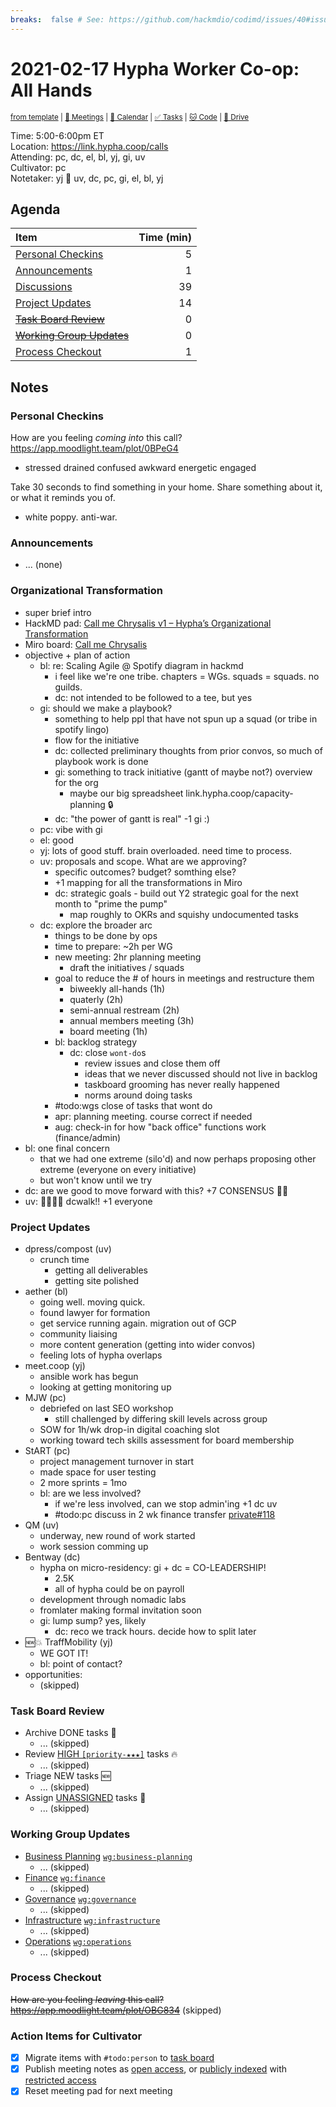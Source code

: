 ```yaml
---
breaks:  false # See: https://github.com/hackmdio/codimd/issues/40#issuecomment-172927690
---
```

# 2021-02-17 Hypha Worker Co-op: All Hands

<sup>[from template][template] | [:notebook: Meetings][meetings] | [:date: Calendar][calendar] | [:white_check_mark: Tasks][tasks] | [:cat: Code][gh] | [:open_file_folder: Drive][drive]</sup>

Time:       5:00-6:00pm ET  
Location:   https://link.hypha.coop/calls  
Attending:  pc, dc, el, bl, yj, gi, uv  
Cultivator: pc  
Notetaker:  yj :raising_hand: uv, dc, pc, gi, el, bl, yj

## Agenda

| Item                                            | Time (min) |
|:------------------------------------------------|-----------:|
| [Personal Checkins](#Personal-Checkins)         |          5 |
| [Announcements](#Announcements)                 |          1 |
| [Discussions](#Discussions)                     |         39 |
| [Project Updates](#Project-Updates)             |         14 |
| [~~Task Board Review~~](#Task-Board-Review)     |          0 |
| [~~Working Group Updates~~](#Working-Group-Updates) |      0 |
| [Process Checkout](#Process-Checkout)           |          1 |

## Notes

### Personal Checkins

How are you feeling *coming into* this call? https://app.moodlight.team/plot/0BPeG4
- stressed drained confused awkward energetic engaged

Take 30 seconds to find something in your home. Share something about it, or what it reminds you of.
- white poppy. anti-war.

### Announcements

- ... (none)

### Organizational Transformation

- super brief intro
- HackMD pad: [Call me Chrysalis v1 – Hypha’s Organizational Transformation](https://hackmd.io/@nquvNMOoReS4kVFKjbEWLg/rJ7KKdglO)
- Miro board: [Call me Chrysalis](https://miro.com/app/board/o9J_lVt9EFQ=/)
- objective + plan of action
    - bl: re: Scaling Agile @ Spotify diagram in hackmd
        - i feel like we're one tribe. chapters = WGs. squads = squads. no guilds.
        - dc: not intended to be followed to a tee, but yes
    - gi: should we make a playbook?
        - something to help ppl that have not spun up a squad (or tribe in spotify lingo)
        - flow for the initiative
        - dc: collected preliminary thoughts from prior convos, so much of playbook work is done
        - gi: something to track initiative (gantt of maybe not?) overview for the org
            - maybe our big spreadsheet link.hypha.coop/capacity-planning :lock:
        - dc: "the power of gantt is real" -1 gi :)
    - pc: vibe with gi
    - el: good
    - yj: lots of good stuff. brain overloaded. need time to process.
    - uv: proposals and scope. What are we approving?
        - specific outcomes? budget? somthing else?
        - +1 mapping for all the transformations in Miro
        - dc: strategic goals - build out Y2 strategic goal for the next month to "prime the pump"
            - map roughly to OKRs and squishy undocumented tasks
    - dc: explore the broader arc
        - things to be done by ops
        - time to prepare: ~2h per WG
        - new meeting: 2hr planning meeting
            - draft the initiatives / squads
        - goal to reduce the # of hours in meetings and restructure them 
            - biweekly all-hands (1h)
            - quaterly (2h)
            - semi-annual restream (2h)
            - annual members meeting (3h)
            - board meeting (1h)
        - bl: backlog strategy
            - dc: close `wont-do`s
                - review issues and close them off
                - ideas that we never discussed should not live in backlog
                - taskboard grooming has never really happened
                - norms around doing tasks
        - #todo:wgs close of tasks that wont do
        - apr: planning meeting. course correct if needed
        - aug: check-in for how "back office" functions work (finance/admin)
- bl: one final concern
    - that we had one extreme (silo'd) and now perhaps proposing other extreme (everyone on every initiative)
    - but won't know until we try
- dc: are we good to move forward with this? +7 CONSENSUS :rocket::sun_with_face:
- uv: :tada::tada::tada::raised_hands: dcwalk!! +1 everyone

### Project Updates

- dpress/compost (uv)
    - crunch time
        - getting all deliverables
        - getting site polished
- aether (bl)
    - going well. moving quick.
    - found lawyer for formation
    - get service running again. migration out of GCP
    - community liaising
    - more content generation (getting into wider convos)
    - feeling lots of hypha overlaps
- meet.coop (yj)
    - ansible work has begun
    - looking at getting monitoring up
- MJW (pc)
    - debriefed on last SEO workshop
      - still challenged by differing skill levels across group
    - SOW for 1h/wk drop-in digital coaching slot
    - working toward tech skills assessment for board membership
- StART (pc)
    - project management turnover in start
    - made space for user testing
    - 2 more sprints = 1mo
    - bl: are we less involved?
        - if we're less involved, can we stop admin'ing +1 dc uv
        - #todo:pc discuss in 2 wk finance transfer [private#118](https://github.com/hyphacoop/organizing-private/issues/118)
- QM (uv)
    - underway, new round of work started
    - work session comming up
- Bentway (dc)
    - hypha on micro-residency: gi + dc = CO-LEADERSHIP!
        - 2.5K
        - all of hypha could be on payroll
    - development through nomadic labs
    - fromlater making formal invitation soon
    - gi: lump sump? yes, likely
        - dc: reco we track hours. decide how to split later
- :new::boom: TraffMobility (yj)
    - WE GOT IT!
    - bl: point of contact?
- opportunities:
    - (skipped)

### Task Board Review

- Archive DONE tasks :tada:
	- ... (skipped)
- Review [HIGH `[priority-★★★]`][l-pri-hi] tasks :fire:
	- ... (skipped)
- Triage NEW tasks :new:
	- ... (skipped)
- Assign [UNASSIGNED][l-none] tasks :briefcase:
	- ... (skipped)

### Working Group Updates

- [Business Planning][biz-wg] [`wg:business-planning`][l-biz]
    - ... (skipped)
- [Finance][fin-wg] [`wg:finance`][l-fin]
    - ... (skipped)
- [Governance][gov-wg] [`wg:governance`][l-gov]
    - ... (skipped)
- [Infrastructure][inf-wg] [`wg:infrastructure`][l-inf]
    - ... (skipped)
- [Operations][ops-wg] [`wg:operations`][l-ops]
    - ... (skipped)

### Process Checkout

~~How are you feeling *leaving* this call?~~  
~~https://app.moodlight.team/plot/OBG834~~ (skipped)

### Action Items for Cultivator

- [x] Migrate items with `#todo:person` to [task board][tasks]
- [x] Publish meeting notes as [open access][public], or [publicly indexed][index] with [restricted access][private]
- [x] Reset meeting pad for next meeting

<!-- Links: Important -->
[template]: https://link.hypha.coop/template
[meetings]: https://link.hypha.coop/meetings
[calendar]: https://link.hypha.coop/calendar
[tasks]:    https://link.hypha.coop/tasks
[gh]:       https://link.hypha.coop/gh
[drive]:    https://link.hypha.coop/drive

<!-- Links: Labels -->
[l-pri-hi]: https://github.com/orgs/hyphacoop/projects/2?card_filter_query=label:[priority-★★★]
[l-pri-md]: https://github.com/orgs/hyphacoop/projects/2?card_filter_query=label:[priority-★★☆]
[l-pri-lo]: https://github.com/orgs/hyphacoop/projects/2?card_filter_query=label:[priority-★☆☆]
[l-pri-none]: https://github.com/orgs/hyphacoop/projects/2?card_filter_query=-label:[priority-★☆☆]+-label:[priority-★★☆]+-label:[priority-★★★]
[l-biz]: https://github.com/orgs/hyphacoop/projects/2?card_filter_query=label:"wg:business-planning"
[l-fin]: https://github.com/orgs/hyphacoop/projects/2?card_filter_query=label:"wg:finance"
[l-gov]: https://github.com/orgs/hyphacoop/projects/2?card_filter_query=label:"wg:governance
[l-inf]: https://github.com/orgs/hyphacoop/projects/2?card_filter_query=label:"wg:infrastructure"
[l-ops]: https://github.com/orgs/hyphacoop/projects/2?card_filter_query=label:"wg:operations"
[l-none]: https://github.com/orgs/hyphacoop/projects/2?card_filter_query=-label:wg:operations+-label:wg:infrastructure+-label:wg:finance+-label:wg:governance+-label:wg:business-planning

<!-- Links: Working Groups -->
[biz-wg]: https://link.hypha.coop/biz-wg
[fin-wg]: https://link.hypha.coop/fin-wg
[gov-wg]: https://link.hypha.coop/gov-wg
[inf-wg]: https://link.hypha.coop/inf-wg
[ops-wg]: https://link.hypha.coop/ops-wg

<!-- Links: Archive -->
[public]:   https://github.com/hyphacoop/organizing/new/master?filename=_posts/meeting-notes/2021-MM-DD-all-hands.md
[index]:    https://github.com/hyphacoop/organizing/new/master?filename=_posts/private/meeting-notes/2021-MM-DD-all-hands.md&value=Empty%20file%20for%20public%20indexing%20of%20access-restricted%20file.
[private]:  https://github.com/hyphacoop/organizing-private/new/master?filename=meeting-notes/2021-MM-DD-all-hands.md
